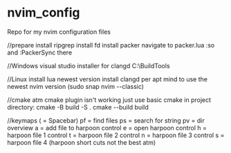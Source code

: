 # nvim_config
Repo for my nvim configuration files

//prepare
install ripgrep
install fd 
install packer 
navigate to packer.lua
:so and :PackerSync there

//Windows
visual studio installer for clangd 
C:\BuildTools

//Linux
install lua newest version
install clangd per apt
mind to use the newest nvim version
(sudo snap nvim --classic)

//cmake
atm cmake plugin isn't working
just use basic cmake in project directory:
cmake -B build -S . 
cmake --build build

//keymaps
(<leader> = Spacebar)
<leader>pf = find files
<leader>ps = search for string
<leader>pv = dir overview
<leader>a = add file to harpoon
control e = open harpoon
control h = harpoon file 1
control t = harpoon file 2
control n = harpoon file 3
control s = harpoon file 4
(harpoon short cuts not the best atm)
